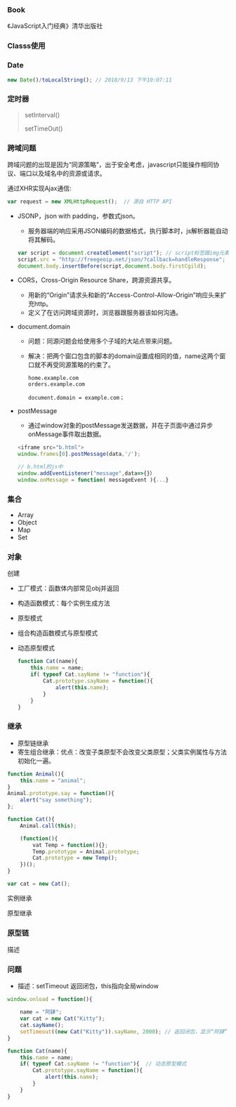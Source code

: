 ### Book

《JavaScript入门经典》清华出版社

### Classs使用



### Date

```javascript
new Date()/toLocalString(); // 2018/9/13 下午10:07:11
```

### 定时器

> setInterval()
>
> setTimeOut()

### 跨域问题

跨域问题的出现是因为“同源策略”，出于安全考虑，javascript只能操作相同协议、端口以及域名中的资源或请求。

通过XHR实现Ajax通信:

```javascript
var request = new XMLHttpRequest();  // 源自 HTTP API
```

- JSONP，json with padding，参数式json。

  - 服务器端的响应采用JSON编码的数据格式，执行脚本时，js解析器能自动将其解码。

  ```javascript
  var script = document.createElement("script"); // script标签跟img元素，有能力不受限制地从其他域加载资源；
  script.src = "http://freegeoip.net/json/?callback=handleResponse";
  document.body.insertBefore(script,document.body.firstCgild);
  ```

- CORS，Cross-Origin Resource Share，跨源资源共享。

  - 用新的“Origin”请求头和新的“Access-Control-Allow-Origin”响应头来扩充http。
  - 定义了在访问跨域资源时，浏览器跟服务器该如何沟通。

- document.domain

  - 问题：同源问题会给使用多个子域的大站点带来问题。

  - 解决：把两个窗口包含的脚本的domain设置成相同的值，name这两个窗口就不再受同源策略的约束了。

    ```javascrip
    home.example.com
    orders.example.com
    
    document.domain = example.com；
    ```

- postMessage

  - 通过window对象的postMessage发送数据，并在子页面中通过异步onMessage事件取出数据。

  ```javascript
  <iframe src="b.html">
  window.frames[0].postMessage(data,'/');
  
  // b.html的js中
  window.addEventListener("message",data=>{}）
  window.onMessage = function( messageEvent ){...}
  ```

### 集合

- Array
- Object
- Map
- Set



### 对象

创建

- 工厂模式：函数体内部常见obj并返回

- 构造函数模式：每个实例生成方法

- 原型模式

- 组合构造函数模式与原型模式

- 动态原型模式

  ```javascript
  function Cat(name){
      this.name = name;
      if( typeof Cat.sayName != "function"){
          Cat.prototype.sayName = function(){
              alert(this.name);
          }
      }
  }
  ```

  

### 继承

- 原型链继承
- 寄生组合继承：优点：改变子类原型不会改变父类原型；父类实例属性与方法初始化一遍。

```javascript
function Animal(){
	this.name = "animal";
}
Animal.prototype.say = function(){
	alert("say something");
};

function Cat(){
	Animal.call(this);

	(function(){
		vat Temp = function(){};
		Temp.prototype = Animal.prototype;
		Cat.prototype = new Temp();
	})();
}

var cat = new Cat();
```



实例继承

原型继承

### 原型链

描述



### 问题

- 描述：setTimeout 返回闭包，this指向全局window

```javascript
window.onload = function(){

	name = "阿肆";
	var cat = new Cat("Kitty");
	cat.sayName();
	setTimeout((new Cat("Kitty")).sayName, 2000); // 返回闭包，显示“阿肆”
}

function Cat(name){
    this.name = name;
    if( typeof Cat.sayName != "function"){  // 动态原型模式
        Cat.prototype.sayName = function(){
            alert(this.name);
        }
    }
}
```

